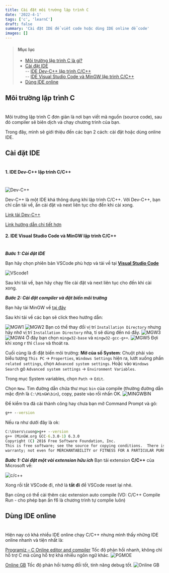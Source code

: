 ```yaml
---
title: Cài đặt môi trường lập trình C
date: '2022-4-1'
tags: ['c', 'learnC']
draft: false
summary: 'Cài đặt IDE để viết code hoặc dùng IDE online để code'
images: []
---
```


> #### Mục lục
>
> - [Môi trường lập trình C là gì?](#s1)<br/>
> - [Cài đặt IDE](#s2)<br/>
>   -- [IDE Dev-C++ lập trình C/C++](#s3)<br/>
>   -- [IDE Visual Studio Code và MinGW lập trình C/C++](#s4)<br/>
> - [Dùng IDE online](#s5)<br/>

## Môi trường lập trình C<h1 id="s1"></h1>

Môi trường lập trình C đơn giản là nơi bạn viết mã nguồn (source code), sau đó compiler sẽ biên dịch và chạy chương trình của bạn.

Trong đây, mình sẽ giới thiệu đến các bạn 2 cách: cài đặt hoặc dùng online IDE.

## Cài đặt IDE<h1 id="s2"></h1>

#### 1. IDE Dev-C++ lập trình C/C++<h1 id="s3"></h1>

![Dev-C++](https://a.fsdn.com/con/app/proj/orwelldevcpp/screenshots/devcpp5200.png/max/max/1)

Dev-C++ là một IDE khá thông dụng khi lập trình C/C++. Với Dev-C++, bạn chỉ cần tải về, ấn cài đặt và next liên tục cho đến khi cài xong.

[Link tải Dev-C++](https://sourceforge.net/projects/orwelldevcpp/)

[Link hướng dẫn chi tiết hơn](https://www.thegioididong.com/game-app/cach-tai-va-cai-dat-ide-dev-c-moi-nhat-compiler-c-1318620)

#### 2. IDE Visual Studio Code và MinGW lập trình C/C++<h1 id="s4"></h1>

**_Bước 1: Cài đặt IDE_**

Bạn hãy chọn phiên bản VSCode phù hợp và tải về tại **[Visual Studio Code](https://code.visualstudio.com/)**

![VScode1](https://codelearn.io/Media/Default/Users/CWJ_5Fdelta33582/MyPic/01.png)

Sau khi tải về, bạn hãy chạy file cài đặt và next liên tục cho đến khi cài xong.

**_Bước 2: Cài đặt compiler và đặt biến môi trường_**

Bạn hãy tải MinGW về [tại đây](https://sourceforge.net/projects/mingw/)

Sau khi tải về các bạn sẽ click theo hướng dẫn:

![MGW1](https://codelearn.io/Media/Default/Users/J_2EDelta/MyPic/mingw.png)
![MGW2](https://codelearn.io/Media/Default/Users/J_2EDelta/MyPic/mingw2.png)
Bạn có thể thay đổi vị trí `Installation Directory` nhưng hãy nhớ vị trí `Installation Directory` nha, tí sẽ dùng đến nó đấy.
![MGW3](https://codelearn.io/Media/Default/Users/J_2EDelta/MyPic/mingw3.png)
![MGW4](https://codelearn.io/Media/Default/Users/J_2EDelta/MyPic/mingw4.png)
Ở đây bạn chọn `mingw32-base` và `mingw32-gcc-g++`.
![MGW5](https://codelearn.io/Media/Default/Users/J_2EDelta/MyPic/mingw5.png)
Đợi khi xong r thì `Close` và thoát ra.

Cuối cùng là đi đặt biến môi trường:
**Mở của số System**: Chuột phải vào biểu tượng `This PC` -> `Properties`, `Windows Settings` hiện ra, lướt xuống phần `related settings`, chọn `Advanced system settings`. Hoặc vào `Windows Search` gõ `Advanced system settings` -> `Environment Variables`.

Trong mục System variables, chọn `Path` -> `Edit`.

Chọn `New`. Tìm đường dẫn chứa thư mục `bin` của compile (thường đường dẫn mặc định là `C:\MinGW\bin`), copy, paste vào rồi nhấn OK.
![MINGWBIN](https://codelearn.io/Media/Default/Users/J_2EDelta/MyPic/varenron.png)

Để kiểm tra đã cài thành công hay chưa bạn mở Command Prompt và gõ:

```cmd
g++ --version
```

Nếu ra như dưới đây là ok:

```cmd
C:\Users\cuong>g++ --version
g++ (MinGW.org GCC-6.3.0-1) 6.3.0
Copyright (C) 2016 Free Software Foundation, Inc.
This is free software; see the source for copying conditions.  There is NO
warranty; not even for MERCHANTABILITY or FITNESS FOR A PARTICULAR PURPOSE.
```

**_Bước 1: Cài đặt một vài extension hữu ích_**
Bạn tải extension **C/C++** của Microsoft về:

![c/c++](https://codelearn.io/Media/Default/Users/J_2EDelta/MyPic/ext.png)

Xong rồi tắt VSCode đi, nhớ là **tắt đi** để VSCode reset lại nhé.

Bạn cũng có thể cài thêm các extension auto compile (VD: C/C++ Compile Run - cho phép bạn ấn f6 là chương trình tự complie luôn)

## Dùng IDE online<h1 id="s5"></h1>

Hiện nay có khá nhiều IDE online chạy C/C++ nhưng mình thấy những IDE online nhanh và tiện nhất là:

[Programiz – C Online editor and compiler](https://www.programiz.com/c-programming/online-compiler/)
Tốc độ phản hồi nhanh, không chỉ hỗ trợ C mà cũng hỗ trợ khá nhiều ngôn ngữ khác.
![PGMOE](https://www.troubleshootyourself.com/wp-content/uploads/2020/11/programiz-c.png)

[Online GB](https://www.onlinegdb.com/)
Tốc độ phản hồi tương đối tốt, tính năng debug tốt.
![Online GB](https://www.softwaretestinghelp.com/wp-content/qa/uploads/2020/09/OnlineGDB.jpg)
